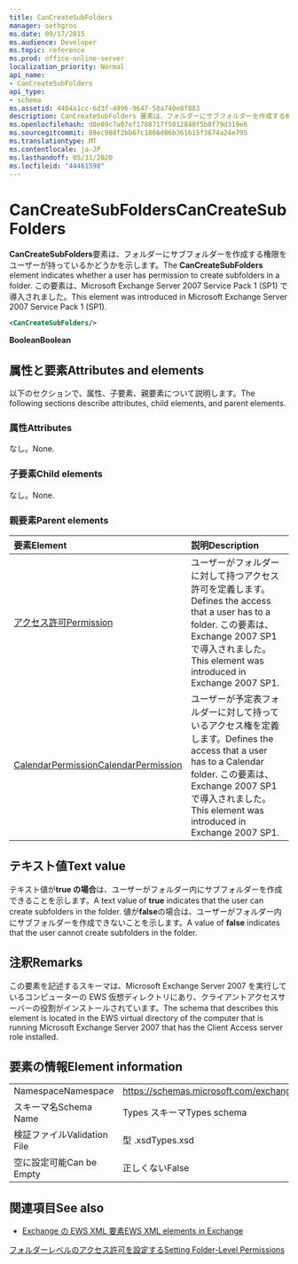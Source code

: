 ```yaml
---
title: CanCreateSubFolders
manager: sethgros
ms.date: 09/17/2015
ms.audience: Developer
ms.topic: reference
ms.prod: office-online-server
localization_priority: Normal
api_name:
- CanCreateSubFolders
api_type:
- schema
ms.assetid: 4404a1cc-6d3f-4996-9647-58a740e8f883
description: CanCreateSubFolders 要素は、フォルダーにサブフォルダーを作成する権限をユーザーが持っているかどうかを示します。 この要素は、Microsoft Exchange Server 2007 Service Pack 1 (SP1) で導入されました。
ms.openlocfilehash: d8e89c7a07ef1788717f5012840f5b8f79d319e6
ms.sourcegitcommit: 88ec988f2bb67c1866d06b361615f3674a24e795
ms.translationtype: MT
ms.contentlocale: ja-JP
ms.lasthandoff: 05/31/2020
ms.locfileid: "44461598"
---
```

# <a name="cancreatesubfolders"></a><span data-ttu-id="e513e-104">CanCreateSubFolders</span><span class="sxs-lookup"><span data-stu-id="e513e-104">CanCreateSubFolders</span></span>

<span data-ttu-id="e513e-105">**CanCreateSubFolders**要素は、フォルダーにサブフォルダーを作成する権限をユーザーが持っているかどうかを示します。</span><span class="sxs-lookup"><span data-stu-id="e513e-105">The **CanCreateSubFolders** element indicates whether a user has permission to create subfolders in a folder.</span></span> <span data-ttu-id="e513e-106">この要素は、Microsoft Exchange Server 2007 Service Pack 1 (SP1) で導入されました。</span><span class="sxs-lookup"><span data-stu-id="e513e-106">This element was introduced in Microsoft Exchange Server 2007 Service Pack 1 (SP1).</span></span> 
  
```xml
<CanCreateSubFolders/>
```

 <span data-ttu-id="e513e-107">**Boolean**</span><span class="sxs-lookup"><span data-stu-id="e513e-107">**Boolean**</span></span>
## <a name="attributes-and-elements"></a><span data-ttu-id="e513e-108">属性と要素</span><span class="sxs-lookup"><span data-stu-id="e513e-108">Attributes and elements</span></span>

<span data-ttu-id="e513e-109">以下のセクションで、属性、子要素、親要素について説明します。</span><span class="sxs-lookup"><span data-stu-id="e513e-109">The following sections describe attributes, child elements, and parent elements.</span></span>
  
### <a name="attributes"></a><span data-ttu-id="e513e-110">属性</span><span class="sxs-lookup"><span data-stu-id="e513e-110">Attributes</span></span>

<span data-ttu-id="e513e-111">なし。</span><span class="sxs-lookup"><span data-stu-id="e513e-111">None.</span></span>
  
### <a name="child-elements"></a><span data-ttu-id="e513e-112">子要素</span><span class="sxs-lookup"><span data-stu-id="e513e-112">Child elements</span></span>

<span data-ttu-id="e513e-113">なし。</span><span class="sxs-lookup"><span data-stu-id="e513e-113">None.</span></span>
  
### <a name="parent-elements"></a><span data-ttu-id="e513e-114">親要素</span><span class="sxs-lookup"><span data-stu-id="e513e-114">Parent elements</span></span>

|<span data-ttu-id="e513e-115">**要素**</span><span class="sxs-lookup"><span data-stu-id="e513e-115">**Element**</span></span>|<span data-ttu-id="e513e-116">**説明**</span><span class="sxs-lookup"><span data-stu-id="e513e-116">**Description**</span></span>|
|:-----|:-----|
|[<span data-ttu-id="e513e-117">アクセス許可</span><span class="sxs-lookup"><span data-stu-id="e513e-117">Permission</span></span>](permission.md) <br/> |<span data-ttu-id="e513e-118">ユーザーがフォルダーに対して持つアクセス許可を定義します。</span><span class="sxs-lookup"><span data-stu-id="e513e-118">Defines the access that a user has to a folder.</span></span> <span data-ttu-id="e513e-119">この要素は、Exchange 2007 SP1 で導入されました。</span><span class="sxs-lookup"><span data-stu-id="e513e-119">This element was introduced in Exchange 2007 SP1.</span></span>  <br/> |
|[<span data-ttu-id="e513e-120">CalendarPermission</span><span class="sxs-lookup"><span data-stu-id="e513e-120">CalendarPermission</span></span>](calendarpermission.md) <br/> |<span data-ttu-id="e513e-121">ユーザーが予定表フォルダーに対して持っているアクセス権を定義します。</span><span class="sxs-lookup"><span data-stu-id="e513e-121">Defines the access that a user has to a Calendar folder.</span></span> <span data-ttu-id="e513e-122">この要素は、Exchange 2007 SP1 で導入されました。</span><span class="sxs-lookup"><span data-stu-id="e513e-122">This element was introduced in Exchange 2007 SP1.</span></span>  <br/> |
   
## <a name="text-value"></a><span data-ttu-id="e513e-123">テキスト値</span><span class="sxs-lookup"><span data-stu-id="e513e-123">Text value</span></span>

<span data-ttu-id="e513e-124">テキスト値が**true の場合**は、ユーザーがフォルダー内にサブフォルダーを作成できることを示します。</span><span class="sxs-lookup"><span data-stu-id="e513e-124">A text value of **true** indicates that the user can create subfolders in the folder.</span></span> <span data-ttu-id="e513e-125">値が**false**の場合は、ユーザーがフォルダー内にサブフォルダーを作成できないことを示します。</span><span class="sxs-lookup"><span data-stu-id="e513e-125">A value of **false** indicates that the user cannot create subfolders in the folder.</span></span> 
  
## <a name="remarks"></a><span data-ttu-id="e513e-126">注釈</span><span class="sxs-lookup"><span data-stu-id="e513e-126">Remarks</span></span>

<span data-ttu-id="e513e-127">この要素を記述するスキーマは、Microsoft Exchange Server 2007 を実行しているコンピューターの EWS 仮想ディレクトリにあり、クライアントアクセスサーバーの役割がインストールされています。</span><span class="sxs-lookup"><span data-stu-id="e513e-127">The schema that describes this element is located in the EWS virtual directory of the computer that is running Microsoft Exchange Server 2007 that has the Client Access server role installed.</span></span>
  
## <a name="element-information"></a><span data-ttu-id="e513e-128">要素の情報</span><span class="sxs-lookup"><span data-stu-id="e513e-128">Element information</span></span>

|||
|:-----|:-----|
|<span data-ttu-id="e513e-129">Namespace</span><span class="sxs-lookup"><span data-stu-id="e513e-129">Namespace</span></span>  <br/> |https://schemas.microsoft.com/exchange/services/2006/types  <br/> |
|<span data-ttu-id="e513e-130">スキーマ名</span><span class="sxs-lookup"><span data-stu-id="e513e-130">Schema Name</span></span>  <br/> |<span data-ttu-id="e513e-131">Types スキーマ</span><span class="sxs-lookup"><span data-stu-id="e513e-131">Types schema</span></span>  <br/> |
|<span data-ttu-id="e513e-132">検証ファイル</span><span class="sxs-lookup"><span data-stu-id="e513e-132">Validation File</span></span>  <br/> |<span data-ttu-id="e513e-133">型 .xsd</span><span class="sxs-lookup"><span data-stu-id="e513e-133">Types.xsd</span></span>  <br/> |
|<span data-ttu-id="e513e-134">空に設定可能</span><span class="sxs-lookup"><span data-stu-id="e513e-134">Can be Empty</span></span>  <br/> |<span data-ttu-id="e513e-135">正しくない</span><span class="sxs-lookup"><span data-stu-id="e513e-135">False</span></span>  <br/> |
   
## <a name="see-also"></a><span data-ttu-id="e513e-136">関連項目</span><span class="sxs-lookup"><span data-stu-id="e513e-136">See also</span></span>



- [<span data-ttu-id="e513e-137">Exchange の EWS XML 要素</span><span class="sxs-lookup"><span data-stu-id="e513e-137">EWS XML elements in Exchange</span></span>](ews-xml-elements-in-exchange.md)


[<span data-ttu-id="e513e-138">フォルダーレベルのアクセス許可を設定する</span><span class="sxs-lookup"><span data-stu-id="e513e-138">Setting Folder-Level Permissions</span></span>](https://msdn.microsoft.com/library/c7530e86-5112-401c-b10a-9c054ae59f07%28Office.15%29.aspx)

